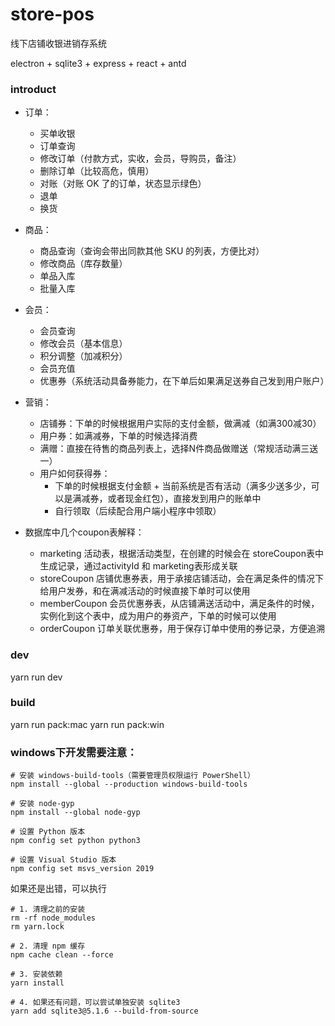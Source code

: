 # store-pos
线下店铺收银进销存系统

electron + sqlite3 + express + react + antd

### introduct

- 订单：
  - 买单收银
  - 订单查询
  - 修改订单（付款方式，实收，会员，导购员，备注）
  - 删除订单（比较高危，慎用）
  - 对账（对账 OK 了的订单，状态显示绿色）
  - 退单
  - 换货
- 商品：
  - 商品查询（查询会带出同款其他 SKU 的列表，方便比对）
  - 修改商品（库存数量）
  - 单品入库
  - 批量入库
- 会员：
  - 会员查询
  - 修改会员（基本信息）
  - 积分调整（加减积分）
  - 会员充值
  - 优惠券（系统活动具备券能力，在下单后如果满足送券自己发到用户账户）

- 营销：
  - 店铺券：下单的时候根据用户实际的支付金额，做满减（如满300减30）
  - 用户券：如满减券，下单的时候选择消费
  - 满赠：直接在待售的商品列表上，选择N件商品做赠送（常规活动满三送一）
  - 用户如何获得券：
    - 下单的时候根据支付金额 + 当前系统是否有活动（满多少送多少，可以是满减券，或者现金红包），直接发到用户的账单中
    - 自行领取（后续配合用户端小程序中领取）

- 数据库中几个coupon表解释：
  - marketing 活动表，根据活动类型，在创建的时候会在 storeCoupon表中生成记录，通过activityId 和 marketing表形成关联
  - storeCoupon 店铺优惠券表，用于承接店铺活动，会在满足条件的情况下给用户发券，和在满减活动的时候直接下单时可以使用
  - memberCoupon 会员优惠券表，从店铺满送活动中，满足条件的时候，实例化到这个表中，成为用户的券资产，下单的时候可以使用
  - orderCoupon 订单关联优惠券，用于保存订单中使用的券记录，方便追溯

### dev
yarn run dev

### build
yarn run pack:mac
yarn run pack:win

### windows下开发需要注意：

```shell
# 安装 windows-build-tools（需要管理员权限运行 PowerShell）
npm install --global --production windows-build-tools

# 安装 node-gyp
npm install --global node-gyp

# 设置 Python 版本
npm config set python python3

# 设置 Visual Studio 版本
npm config set msvs_version 2019
```

如果还是出错，可以执行
```shell
# 1. 清理之前的安装
rm -rf node_modules
rm yarn.lock

# 2. 清理 npm 缓存
npm cache clean --force

# 3. 安装依赖
yarn install

# 4. 如果还有问题，可以尝试单独安装 sqlite3
yarn add sqlite3@5.1.6 --build-from-source
```
